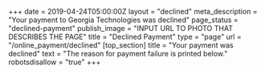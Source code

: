 +++
date = 2019-04-24T05:00:00Z
layout = "declined"
meta_description = "Your payment to Georgia Technologies was declined"
page_status = "declined-payment"
publish_image = "INPUT URL TO PHOTO THAT DESCRIBES THE PAGE"
title = "Declined Payment"
type = "page"
url = "/online_payment/declined"
[top_section]
title = "Your payment was declined"
text = "The reason for payment failure is printed below."
robotsdisallow = "true"
+++